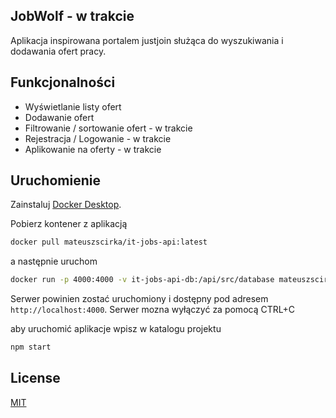 ## JobWolf - w trakcie

Aplikacja inspirowana portalem justjoin służąca do wyszukiwania i dodawania ofert pracy.


## Funkcjonalności

-   Wyświetlanie listy ofert
-   Dodawanie ofert
-   Filtrowanie / sortowanie ofert - w trakcie
-   Rejestracja / Logowanie - w trakcie
-   Aplikowanie na oferty - w trakcie


## Uruchomienie

Zainstaluj [Docker Desktop](https://www.docker.com/get-started).

Pobierz kontener z aplikacją

```bash
docker pull mateuszscirka/it-jobs-api:latest
```

a następnie uruchom

```bash
docker run -p 4000:4000 -v it-jobs-api-db:/api/src/database mateuszscirka/it-jobs-api:latest
```

Serwer powinien zostać uruchomiony i dostępny pod adresem `http://localhost:4000`. Serwer mozna wyłączyć za pomocą CTRL+C

aby uruchomić aplikacje wpisz w katalogu projektu

```bash
npm start
```

## License

[MIT](https://choosealicense.com/licenses/mit/)
